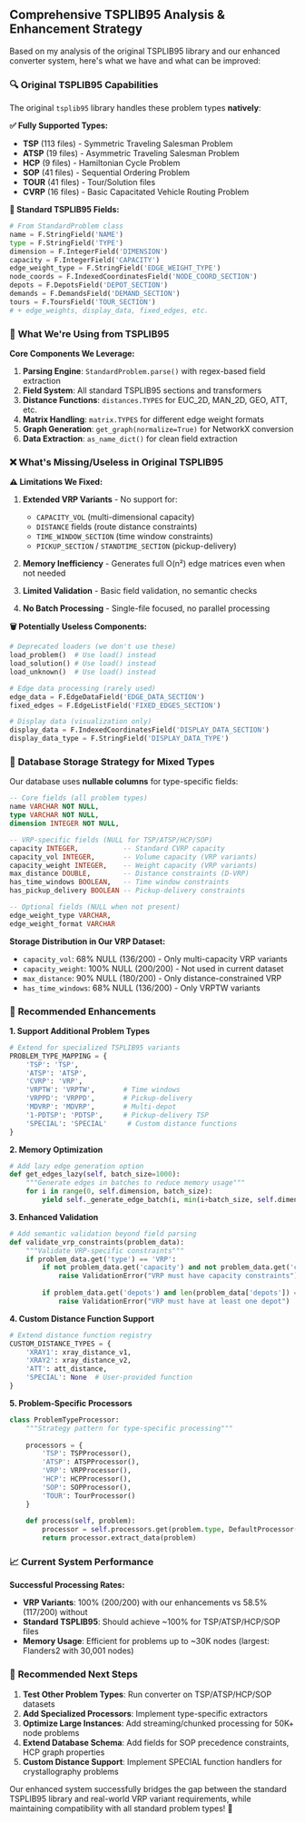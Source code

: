 
## Comprehensive TSPLIB95 Analysis & Enhancement Strategy

Based on my analysis of the original TSPLIB95 library and our enhanced converter system, here's what we have and what can be improved:

### 🔍 **Original TSPLIB95 Capabilities**

The original `tsplib95` library handles these problem types **natively**:

**✅ Fully Supported Types:**

- **TSP** (113 files) - Symmetric Traveling Salesman Problem
- **ATSP** (19 files) - Asymmetric Traveling Salesman Problem  
- **HCP** (9 files) - Hamiltonian Cycle Problem
- **SOP** (41 files) - Sequential Ordering Problem
- **TOUR** (41 files) - Tour/Solution files
- **CVRP** (16 files) - Basic Capacitated Vehicle Routing Problem

**🔧 Standard TSPLIB95 Fields:**

```python
# From StandardProblem class
name = F.StringField('NAME')
type = F.StringField('TYPE') 
dimension = F.IntegerField('DIMENSION')
capacity = F.IntegerField('CAPACITY')
edge_weight_type = F.StringField('EDGE_WEIGHT_TYPE')
node_coords = F.IndexedCoordinatesField('NODE_COORD_SECTION')
depots = F.DepotsField('DEPOT_SECTION')
demands = F.DemandsField('DEMAND_SECTION')
tours = F.ToursField('TOUR_SECTION')
# + edge_weights, display_data, fixed_edges, etc.
```

### 🚀 **What We're Using from TSPLIB95**

**Core Components We Leverage:**

1. **Parsing Engine**: `StandardProblem.parse()` with regex-based field extraction
2. **Field System**: All standard TSPLIB95 sections and transformers
3. **Distance Functions**: `distances.TYPES` for EUC_2D, MAN_2D, GEO, ATT, etc.
4. **Matrix Handling**: `matrix.TYPES` for different edge weight formats
5. **Graph Generation**: `get_graph(normalize=True)` for NetworkX conversion
6. **Data Extraction**: `as_name_dict()` for clean field extraction

### ❌ **What's Missing/Useless in Original TSPLIB95**

**⚠️ Limitations We Fixed:**

1. **Extended VRP Variants** - No support for:
   - `CAPACITY_VOL` (multi-dimensional capacity)
   - `DISTANCE` fields (route distance constraints)
   - `TIME_WINDOW_SECTION` (time window constraints)
   - `PICKUP_SECTION` / `STANDTIME_SECTION` (pickup-delivery)

2. **Memory Inefficiency** - Generates full O(n²) edge matrices even when not needed
3. **Limited Validation** - Basic field validation, no semantic checks
4. **No Batch Processing** - Single-file focused, no parallel processing

**🗑️ Potentially Useless Components:**

```python
# Deprecated loaders (we don't use these)
load_problem()  # Use load() instead
load_solution() # Use load() instead  
load_unknown()  # Use load() instead

# Edge data processing (rarely used)
edge_data = F.EdgeDataField('EDGE_DATA_SECTION')  
fixed_edges = F.EdgeListField('FIXED_EDGES_SECTION')

# Display data (visualization only)  
display_data = F.IndexedCoordinatesField('DISPLAY_DATA_SECTION')
display_data_type = F.StringField('DISPLAY_DATA_TYPE')
```

### 💾 **Database Storage Strategy for Mixed Types**

Our database uses **nullable columns** for type-specific fields:

```sql
-- Core fields (all problem types)
name VARCHAR NOT NULL,
type VARCHAR NOT NULL, 
dimension INTEGER NOT NULL,

-- VRP-specific fields (NULL for TSP/ATSP/HCP/SOP)  
capacity INTEGER,           -- Standard CVRP capacity
capacity_vol INTEGER,       -- Volume capacity (VRP variants)
capacity_weight INTEGER,    -- Weight capacity (VRP variants)
max_distance DOUBLE,        -- Distance constraints (D-VRP)
has_time_windows BOOLEAN,   -- Time window constraints
has_pickup_delivery BOOLEAN -- Pickup-delivery constraints

-- Optional fields (NULL when not present)
edge_weight_type VARCHAR,
edge_weight_format VARCHAR
```

**Storage Distribution in Our VRP Dataset:**

- `capacity_vol`: 68% NULL (136/200) - Only multi-capacity VRP variants
- `capacity_weight`: 100% NULL (200/200) - Not used in current dataset
- `max_distance`: 90% NULL (180/200) - Only distance-constrained VRP
- `has_time_windows`: 68% NULL (136/200) - Only VRPTW variants

### 🔧 **Recommended Enhancements**

**1. Support Additional Problem Types**

```python
# Extend for specialized TSPLIB95 variants
PROBLEM_TYPE_MAPPING = {
    'TSP': 'TSP',
    'ATSP': 'ATSP', 
    'CVRP': 'VRP',
    'VRPTW': 'VRPTW',       # Time windows
    'VRPPD': 'VRPPD',       # Pickup-delivery
    'MDVRP': 'MDVRP',       # Multi-depot
    '1-PDTSP': 'PDTSP',     # Pickup-delivery TSP
    'SPECIAL': 'SPECIAL'     # Custom distance functions
}
```

**2. Memory Optimization**

```python
# Add lazy edge generation option
def get_edges_lazy(self, batch_size=1000):
    """Generate edges in batches to reduce memory usage"""
    for i in range(0, self.dimension, batch_size):
        yield self._generate_edge_batch(i, min(i+batch_size, self.dimension))
```

**3. Enhanced Validation**

```python
# Add semantic validation beyond field parsing
def validate_vrp_constraints(problem_data):
    """Validate VRP-specific constraints"""
    if problem_data.get('type') == 'VRP':
        if not problem_data.get('capacity') and not problem_data.get('capacity_vol'):
            raise ValidationError("VRP must have capacity constraints")
        
        if problem_data.get('depots') and len(problem_data['depots']) == 0:
            raise ValidationError("VRP must have at least one depot")
```

**4. Custom Distance Function Support**

```python
# Extend distance function registry
CUSTOM_DISTANCE_TYPES = {
    'XRAY1': xray_distance_v1,
    'XRAY2': xray_distance_v2, 
    'ATT': att_distance,
    'SPECIAL': None  # User-provided function
}
```

**5. Problem-Specific Processors**

```python
class ProblemTypeProcessor:
    """Strategy pattern for type-specific processing"""
    
    processors = {
        'TSP': TSPProcessor(),
        'ATSP': ATSPProcessor(), 
        'VRP': VRPProcessor(),
        'HCP': HCPProcessor(),
        'SOP': SOPProcessor(),
        'TOUR': TourProcessor()
    }
    
    def process(self, problem):
        processor = self.processors.get(problem.type, DefaultProcessor())
        return processor.extract_data(problem)
```

### 📈 **Current System Performance**

**Successful Processing Rates:**

- **VRP Variants**: 100% (200/200) with our enhancements vs 58.5% (117/200) without
- **Standard TSPLIB95**: Should achieve ~100% for TSP/ATSP/HCP/SOP files
- **Memory Usage**: Efficient for problems up to ~30K nodes (largest: Flanders2 with 30,001 nodes)

### 🎯 **Recommended Next Steps**

1. **Test Other Problem Types**: Run converter on TSP/ATSP/HCP/SOP datasets
2. **Add Specialized Processors**: Implement type-specific extractors
3. **Optimize Large Instances**: Add streaming/chunked processing for 50K+ node problems
4. **Extend Database Schema**: Add fields for SOP precedence constraints, HCP graph properties
5. **Custom Distance Support**: Implement SPECIAL function handlers for crystallography problems

Our enhanced system successfully bridges the gap between the standard TSPLIB95 library and real-world VRP variant requirements, while maintaining compatibility with all standard problem types! 🚀
